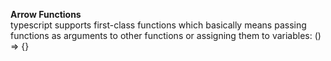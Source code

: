 **Arrow Functions**  
typescript supports first-class functions which basically means passing functions as arguments to other functions or assigning them to variables: () => {}  

